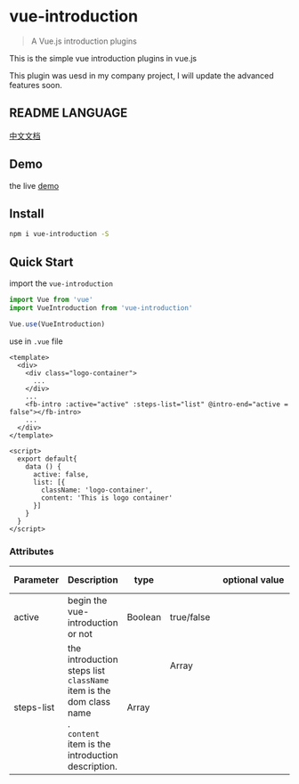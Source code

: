 # vue-introduction

> A Vue.js introduction plugins

This is the simple vue introduction plugins in vue.js

This plugin was uesd in my company project, I will update the advanced features soon.

## README LANGUAGE

[中文文档](https://github.com/JefferyLiang/vue-introduction/blob/master/doc/README.zh.md)

## Demo

the live [demo](https://jsfiddle.net/JefferyLiang/39soL0ar/)

## Install

```bash
npm i vue-introduction -S
```

## Quick Start

import the `vue-introduction`

```js
import Vue from 'vue'
import VueIntroduction from 'vue-introduction'

Vue.use(VueIntroduction)
```

use in `.vue` file

```vue
<template>
  <div>
    <div class="logo-container">
      ...
    </div>
    ...
    <fb-intro :active="active" :steps-list="list" @intro-end="active = false"></fb-intro>
    ...
  </div>
</template>

<script>
  export default{
    data () {
      active: false,
      list: [{
        className: 'logo-container',
        content: 'This is logo container'
      }]
    }
  }
</script>
```

### Attributes

| Parameter | Description | type | optional value | default value |
| --- | --- | --- | --- | --- |
| active | begin the vue-introduction or not | Boolean | true/false | - |
| steps-list | the introduction steps list<br> `className` item is the dom class name<br>.<br> `content` item is the introduction description. | Array | Array<Object> | [] |
